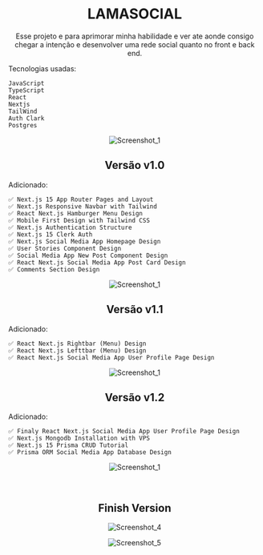 <div align="center">
  
# LAMASOCIAL
Esse projeto e para aprimorar minha habilidade e ver ate aonde consigo chegar a intenção e desenvolver uma rede social quanto no front e back end.

</div>

Tecnologias usadas:

```
JavaScript
TypeScript
React
Nextjs
TailWind
Auth Clark
Postgres
```

<div align="center">
  
![Screenshot_1](https://github.com/juanfsouza/LmSocial/assets/88254614/a75ad4af-581c-4544-81f7-3a5a59d62a7c)

## Versão v1.0

</div>
Adicionado:

```
✅ Next.js 15 App Router Pages and Layout
✅ Next.js Responsive Navbar with Tailwind
✅ React Next.js Hamburger Menu Design
✅ Mobile First Design with Tailwind CSS
✅ Next.js Authentication Structure
✅ Next.js 15 Clerk Auth
✅ Next.js Social Media App Homepage Design
✅ User Stories Component Design
✅ Social Media App New Post Component Design
✅ React Next.js Social Media App Post Card Design
✅ Comments Section Design
```

<div align="center">

![Screenshot_1](https://github.com/juanfsouza/LmSocial/assets/88254614/b742e5c3-ae5a-48fa-8d8c-d92903bcab5e)

</div>
<div align="center">
  
## Versão v1.1

</div>

Adicionado:

```
✅ React Next.js Rightbar (Menu) Design
✅ React Next.js Lefttbar (Menu) Design
✅ React Next.js Social Media App User Profile Page Design
```
<div align="center">
  
![Screenshot_1](https://github.com/juanfsouza/LmSocial/assets/88254614/50b268d8-c424-4510-b29e-2191efa53e8a)

</div>

<div align="center">
  
## Versão v1.2
  
</div>

Adicionado:

```
✅ Finaly React Next.js Social Media App User Profile Page Design
✅ Next.js Mongodb Installation with VPS
✅ Next.js 15 Prisma CRUD Tutorial
✅ Prisma ORM Social Media App Database Design
```

<div align="center">
  
![Screenshot_1](https://github.com/juanfsouza/LmSocial/assets/88254614/ddd67ecd-1247-4680-8ba5-65b6def25875)

</br>

## Finish Version

![Screenshot_4](https://github.com/user-attachments/assets/97f49266-89dd-49bf-991c-189cb1da5bc1)

![Screenshot_5](https://github.com/user-attachments/assets/1c4fe2dd-534a-42c3-80a8-47d610dd34bc)


</div>

